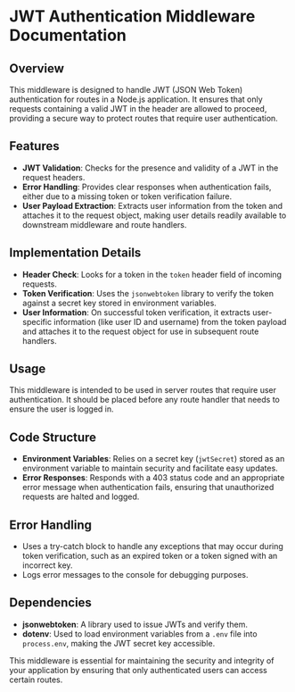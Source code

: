 # JWT Authentication Middleware Documentation

## Overview

This middleware is designed to handle JWT (JSON Web Token) authentication for routes in a Node.js application. It ensures that only requests containing a valid JWT in the header are allowed to proceed, providing a secure way to protect routes that require user authentication.

## Features

- **JWT Validation**: Checks for the presence and validity of a JWT in the request headers.
- **Error Handling**: Provides clear responses when authentication fails, either due to a missing token or token verification failure.
- **User Payload Extraction**: Extracts user information from the token and attaches it to the request object, making user details readily available to downstream middleware and route handlers.

## Implementation Details

- **Header Check**: Looks for a token in the `token` header field of incoming requests.
- **Token Verification**: Uses the `jsonwebtoken` library to verify the token against a secret key stored in environment variables.
- **User Information**: On successful token verification, it extracts user-specific information (like user ID and username) from the token payload and attaches it to the request object for use in subsequent route handlers.

## Usage

This middleware is intended to be used in server routes that require user authentication. It should be placed before any route handler that needs to ensure the user is logged in.

## Code Structure

- **Environment Variables**: Relies on a secret key (`jwtSecret`) stored as an environment variable to maintain security and facilitate easy updates.
- **Error Responses**: Responds with a 403 status code and an appropriate error message when authentication fails, ensuring that unauthorized requests are halted and logged.

## Error Handling

- Uses a try-catch block to handle any exceptions that may occur during token verification, such as an expired token or a token signed with an incorrect key.
- Logs error messages to the console for debugging purposes.

## Dependencies

- **jsonwebtoken**: A library used to issue JWTs and verify them.
- **dotenv**: Used to load environment variables from a `.env` file into `process.env`, making the JWT secret key accessible.

This middleware is essential for maintaining the security and integrity of your application by ensuring that only authenticated users can access certain routes.

